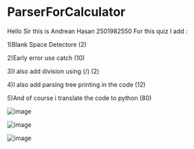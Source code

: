 # ParserForCalculator

Hello Sir this is Andrean Hasan 2501982550
For this quiz I add :

1)Blank Space Detectore (2)

2)Early error use catch (10)

3)I also add division using (/) (2)

4)I also add parsing tree printing in the code (12)

5)And of course i translate the code to python (80)

![image](https://github.com/Andrean2305/ParserForCalculator/assets/91464375/1cfeb192-597d-416b-9541-6fb7a65b3acf)

![image](https://github.com/Andrean2305/ParserForCalculator/assets/91464375/194b8ff4-daf7-4164-8c12-95193a5a96ac)

![image](https://github.com/Andrean2305/ParserForCalculator/assets/91464375/32518911-447a-47a6-aa4d-c8c5233ff7f1)
